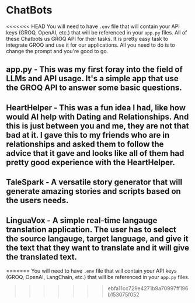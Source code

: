 # ChatBots

<<<<<<< HEAD
You will need to have `.env` file that will contain your API keys (GROQ, OpenAI, etc.) that will be referenced in your `app.py` files. All of these Chatbots us GROQ API for their tasks. It is pretty easy task to integrate GROQ and use it for our applications. All you need to do is to change the prompt and you're good to go.

## app.py - This was my first foray into the field of LLMs and API usage. It's a simple app that use the GROQ API to answer some basic questions.

## HeartHelper - This was a fun idea I had, like how would AI help with Dating and Relationships. And this is just between you and me, they are not that bad at it. I gave this to my friends who are in relationships and asked them to follow the advice that it gave and looks like all of them had pretty good experience with the HeartHelper.

## TaleSpark - A versatile story generator that will generate amazing stories and scripts based on the users needs.

## LinguaVox - A simple real-time langauge translation application. The user has to select the source langauge, target language, and give it the text that they want to translate and it will give the translated text.
=======
You will need to have `.env` file that will contain your API keys (GROQ, OpenAI, LangChain, etc.) that will be referenced in your `app.py` files.
>>>>>>> ebfa11cc729e4271b9a70997ff196b153075f052
